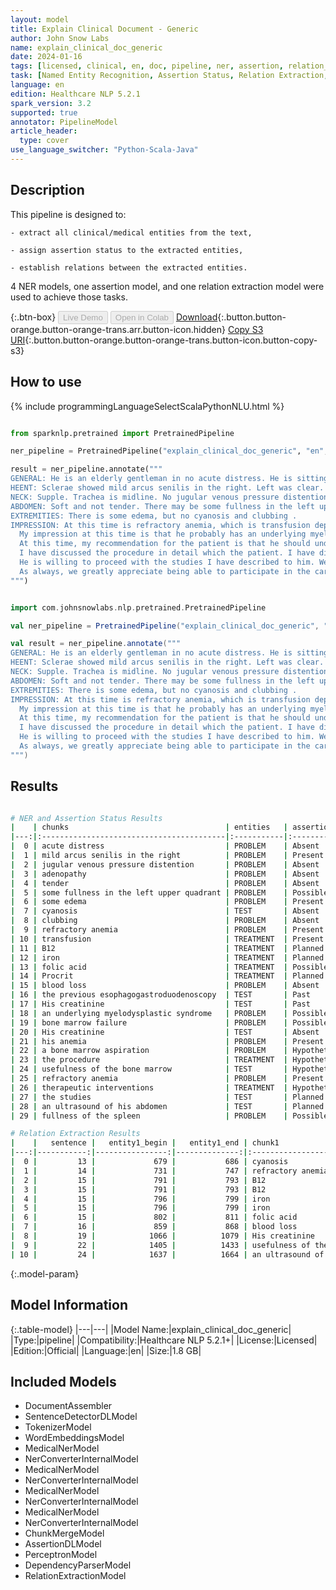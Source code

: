 ```yaml
---
layout: model
title: Explain Clinical Document - Generic
author: John Snow Labs
name: explain_clinical_doc_generic
date: 2024-01-16
tags: [licensed, clinical, en, doc, pipeline, ner, assertion, relation_extraction, generic]
task: [Named Entity Recognition, Assertion Status, Relation Extraction, Pipeline Healthcare]
language: en
edition: Healthcare NLP 5.2.1
spark_version: 3.2
supported: true
annotator: PipelineModel
article_header:
  type: cover
use_language_switcher: "Python-Scala-Java"
---
```


## Description

This pipeline is designed to:

    - extract all clinical/medical entities from the text,

    - assign assertion status to the extracted entities,

    - establish relations between the extracted entities.

4 NER models, one assertion model, and one relation extraction model were used to achieve those tasks.

{:.btn-box}
<button class="button button-orange" disabled>Live Demo</button>
<button class="button button-orange" disabled>Open in Colab</button>
[Download](https://s3.amazonaws.com/auxdata.johnsnowlabs.com/clinical/models/explain_clinical_doc_generic_en_5.2.1_3.2_1705387063521.zip){:.button.button-orange.button-orange-trans.arr.button-icon.hidden}
[Copy S3 URI](s3://auxdata.johnsnowlabs.com/clinical/models/explain_clinical_doc_generic_en_5.2.1_3.2_1705387063521.zip){:.button.button-orange.button-orange-trans.button-icon.button-copy-s3}

## How to use



<div class="tabs-box" markdown="1">
{% include programmingLanguageSelectScalaPythonNLU.html %}
  
```python

from sparknlp.pretrained import PretrainedPipeline

ner_pipeline = PretrainedPipeline("explain_clinical_doc_generic", "en", "clinical/models")

result = ner_pipeline.annotate("""
GENERAL: He is an elderly gentleman in no acute distress. He is sitting up in bed eating his breakfast. He is alert and oriented and answering questions appropriately.
HEENT: Sclerae showed mild arcus senilis in the right. Left was clear. Pupils are equally round and reactive to light. Extraocular movements are intact. Oropharynx is clear.
NECK: Supple. Trachea is midline. No jugular venous pressure distention is noted. No adenopathy in the cervical, supraclavicular, or axillary areas.
ABDOMEN: Soft and not tender. There may be some fullness in the left upper quadrant, although I do not appreciate a true spleen with inspiration.
EXTREMITIES: There is some edema, but no cyanosis and clubbing .
IMPRESSION: At this time is refractory anemia, which is transfusion dependent. He is on B12, iron, folic acid, and Procrit. There are no sign or symptom of blood loss and the previous esophagogastroduodenoscopy was negative. His creatinine was 1.
  My impression at this time is that he probably has an underlying myelodysplastic syndrome or bone marrow failure. His creatinine on this hospitalization was up slightly to 1.6 and this may contribute to his anemia.
  At this time, my recommendation for the patient is that he should undergo a bone marrow aspiration.
  I have discussed the procedure in detail which the patient. I have discussed the risks, benefits, and successes of that treatment and usefulness of the bone marrow and predicting his cause of refractory anemia and further therapeutic interventions, which might be beneficial to him.
  He is willing to proceed with the studies I have described to him. We will order an ultrasound of his abdomen because of the possible fullness of the spleen.
  As always, we greatly appreciate being able to participate in the care of your patient. We appreciate the consultation of the patient.
""")

```
```scala

import com.johnsnowlabs.nlp.pretrained.PretrainedPipeline

val ner_pipeline = PretrainedPipeline("explain_clinical_doc_generic", "en", "clinical/models")

val result = ner_pipeline.annotate("""
GENERAL: He is an elderly gentleman in no acute distress. He is sitting up in bed eating his breakfast. He is alert and oriented and answering questions appropriately.
HEENT: Sclerae showed mild arcus senilis in the right. Left was clear. Pupils are equally round and reactive to light. Extraocular movements are intact. Oropharynx is clear.
NECK: Supple. Trachea is midline. No jugular venous pressure distention is noted. No adenopathy in the cervical, supraclavicular, or axillary areas.
ABDOMEN: Soft and not tender. There may be some fullness in the left upper quadrant, although I do not appreciate a true spleen with inspiration.
EXTREMITIES: There is some edema, but no cyanosis and clubbing .
IMPRESSION: At this time is refractory anemia, which is transfusion dependent. He is on B12, iron, folic acid, and Procrit. There are no sign or symptom of blood loss and the previous esophagogastroduodenoscopy was negative. His creatinine was 1.
  My impression at this time is that he probably has an underlying myelodysplastic syndrome or bone marrow failure. His creatinine on this hospitalization was up slightly to 1.6 and this may contribute to his anemia.
  At this time, my recommendation for the patient is that he should undergo a bone marrow aspiration.
  I have discussed the procedure in detail which the patient. I have discussed the risks, benefits, and successes of that treatment and usefulness of the bone marrow and predicting his cause of refractory anemia and further therapeutic interventions, which might be beneficial to him.
  He is willing to proceed with the studies I have described to him. We will order an ultrasound of his abdomen because of the possible fullness of the spleen.
  As always, we greatly appreciate being able to participate in the care of your patient. We appreciate the consultation of the patient.
""")

```
</div>

## Results

```bash

# NER and Assertion Status Results
|    | chunks                                   | entities   | assertion    | 
|---:|:-----------------------------------------|:-----------|:-------------|
|  0 | acute distress                           | PROBLEM    | Absent       |
|  1 | mild arcus senilis in the right          | PROBLEM    | Present      |
|  2 | jugular venous pressure distention       | PROBLEM    | Absent       |
|  3 | adenopathy                               | PROBLEM    | Absent       |
|  4 | tender                                   | PROBLEM    | Absent       |
|  5 | some fullness in the left upper quadrant | PROBLEM    | Possible     |
|  6 | some edema                               | PROBLEM    | Present      |
|  7 | cyanosis                                 | TEST       | Absent       |
|  8 | clubbing                                 | PROBLEM    | Absent       |
|  9 | refractory anemia                        | PROBLEM    | Present      |
| 10 | transfusion                              | TREATMENT  | Present      |
| 11 | B12                                      | TREATMENT  | Planned      |
| 12 | iron                                     | TREATMENT  | Planned      |
| 13 | folic acid                               | TREATMENT  | Possible     |
| 14 | Procrit                                  | TREATMENT  | Planned      |
| 15 | blood loss                               | PROBLEM    | Absent       |
| 16 | the previous esophagogastroduodenoscopy  | TEST       | Past         |
| 17 | His creatinine                           | TEST       | Past         |
| 18 | an underlying myelodysplastic syndrome   | PROBLEM    | Possible     |
| 19 | bone marrow failure                      | PROBLEM    | Possible     |
| 20 | His creatinine                           | TEST       | Absent       |
| 21 | his anemia                               | PROBLEM    | Present      |
| 22 | a bone marrow aspiration                 | PROBLEM    | Hypothetical |
| 23 | the procedure                            | TREATMENT  | Hypothetical |
| 24 | usefulness of the bone marrow            | TEST       | Hypothetical |
| 25 | refractory anemia                        | PROBLEM    | Present      |
| 26 | therapeutic interventions                | TREATMENT  | Hypothetical |
| 27 | the studies                              | TEST       | Planned      |
| 28 | an ultrasound of his abdomen             | TEST       | Planned      |
| 29 | fullness of the spleen                   | PROBLEM    | Possible     |

# Relation Extraction Results
|    |   sentence |   entity1_begin |   entity1_end | chunk1                        | entity1   |   entity2_begin |   entity2_end | chunk2                                  | entity2   | relation   |   confidence |
|---:|-----------:|----------------:|--------------:|:------------------------------|:----------|----------------:|--------------:|:----------------------------------------|:----------|:-----------|-------------:|
|  0 |         13 |             679 |           686 | cyanosis                      | TEST      |             692 |           699 | clubbing                                | PROBLEM   | TeCP       |     0.718904 |
|  1 |         14 |             731 |           747 | refractory anemia             | PROBLEM   |             759 |           769 | transfusion                             | TREATMENT | O          |     0.999496 |
|  2 |         15 |             791 |           793 | B12                           | TREATMENT |             802 |           811 | folic acid                              | TREATMENT | O          |     0.961106 |
|  3 |         15 |             791 |           793 | B12                           | TREATMENT |             818 |           824 | Procrit                                 | TREATMENT | O          |     1        |
|  4 |         15 |             796 |           799 | iron                          | TREATMENT |             802 |           811 | folic acid                              | TREATMENT | O          |     0.999855 |
|  5 |         15 |             796 |           799 | iron                          | TREATMENT |             818 |           824 | Procrit                                 | TREATMENT | O          |     0.999987 |
|  6 |         15 |             802 |           811 | folic acid                    | TREATMENT |             818 |           824 | Procrit                                 | TREATMENT | O          |     0.994239 |
|  7 |         16 |             859 |           868 | blood loss                    | PROBLEM   |             874 |           912 | the previous esophagogastroduodenoscopy | TEST      | TeRP       |     1        |
|  8 |         19 |            1066 |          1079 | His creatinine                | TEST      |            1155 |          1164 | his anemia                              | PROBLEM   | TeRP       |     1        |
|  9 |         22 |            1405 |          1433 | usefulness of the bone marrow | TEST      |            1463 |          1479 | refractory anemia                       | PROBLEM   | TeRP       |     1        |
| 10 |         24 |            1637 |          1664 | an ultrasound of his abdomen  | TEST      |            1690 |          1711 | fullness of the spleen                  | PROBLEM   | TeRP       |     1        |

```

{:.model-param}
## Model Information

{:.table-model}
|---|---|
|Model Name:|explain_clinical_doc_generic|
|Type:|pipeline|
|Compatibility:|Healthcare NLP 5.2.1+|
|License:|Licensed|
|Edition:|Official|
|Language:|en|
|Size:|1.8 GB|

## Included Models

- DocumentAssembler
- SentenceDetectorDLModel
- TokenizerModel
- WordEmbeddingsModel
- MedicalNerModel
- NerConverterInternalModel
- MedicalNerModel
- NerConverterInternalModel
- MedicalNerModel
- NerConverterInternalModel
- MedicalNerModel
- NerConverterInternalModel
- ChunkMergeModel
- AssertionDLModel
- PerceptronModel
- DependencyParserModel
- RelationExtractionModel
